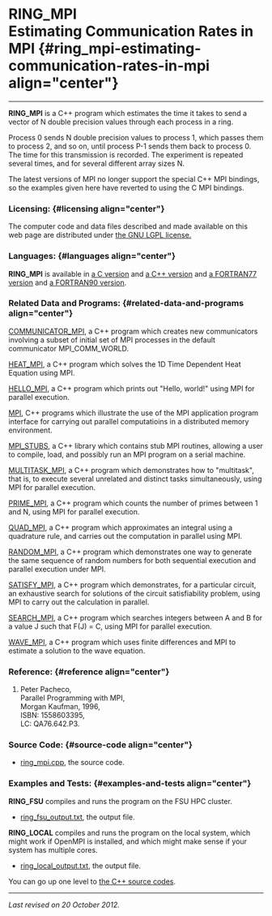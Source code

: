 RING\_MPI\
Estimating Communication Rates in MPI {#ring_mpi-estimating-communication-rates-in-mpi align="center"}
=====================================

------------------------------------------------------------------------

**RING\_MPI** is a C++ program which estimates the time it takes to send
a vector of N double precision values through each process in a ring.

Process 0 sends N double precision values to process 1, which passes
them to process 2, and so on, until process P-1 sends them back to
process 0. The time for this transmission is recorded. The experiment is
repeated several times, and for several different array sizes N.

The latest versions of MPI no longer support the special C++ MPI
bindings, so the examples given here have reverted to using the C MPI
bindings.

### Licensing: {#licensing align="center"}

The computer code and data files described and made available on this
web page are distributed under [the GNU LGPL
license.](../../txt/gnu_lgpl.txt)

### Languages: {#languages align="center"}

**RING\_MPI** is available in [a C
version](../../c_src/ring_mpi/ring_mpi.md) and [a C++
version](../../master/ring_mpi/ring_mpi.md) and [a FORTRAN77
version](../../f77_src/ring_mpi/ring_mpi.md) and [a FORTRAN90
version](../../f_src/ring_mpi/ring_mpi.md).

### Related Data and Programs: {#related-data-and-programs align="center"}

[COMMUNICATOR\_MPI](../../master/communicator_mpi/communicator_mpi.md),
a C++ program which creates new communicators involving a subset of
initial set of MPI processes in the default communicator
MPI\_COMM\_WORLD.

[HEAT\_MPI](../../master/heat_mpi/heat_mpi.md), a C++ program which
solves the 1D Time Dependent Heat Equation using MPI.

[HELLO\_MPI](../../master/hello_mpi/hello_mpi.md), a C++ program
which prints out "Hello, world!" using MPI for parallel execution.

[MPI](../../master/mpi/mpi.md), C++ programs which illustrate the use
of the MPI application program interface for carrying out parallel
computatioins in a distributed memory environment.

[MPI\_STUBS](../../master/mpi_stubs/mpi_stubs.md), a C++ library
which contains stub MPI routines, allowing a user to compile, load, and
possibly run an MPI program on a serial machine.

[MULTITASK\_MPI](../../master/multitask_mpi/multitask_mpi.md), a C++
program which demonstrates how to "multitask", that is, to execute
several unrelated and distinct tasks simultaneously, using MPI for
parallel execution.

[PRIME\_MPI](../../master/prime_mpi/prime_mpi.md), a C++ program
which counts the number of primes between 1 and N, using MPI for
parallel execution.

[QUAD\_MPI](../../master/quad_mpi/quad_mpi.md), a C++ program which
approximates an integral using a quadrature rule, and carries out the
computation in parallel using MPI.

[RANDOM\_MPI](../../master/random_mpi/random_mpi.md), a C++ program
which demonstrates one way to generate the same sequence of random
numbers for both sequential execution and parallel execution under MPI.

[SATISFY\_MPI](../../master/satisfy_mpi/satisfy_mpi.md), a C++
program which demonstrates, for a particular circuit, an exhaustive
search for solutions of the circuit satisfiability problem, using MPI to
carry out the calculation in parallel.

[SEARCH\_MPI](../../master/search_mpi/search_mpi.md), a C++ program
which searches integers between A and B for a value J such that F(J) =
C, using MPI for parallel execution.

[WAVE\_MPI](../../master/wave_mpi/wave_mpi.md), a C++ program which
uses finite differences and MPI to estimate a solution to the wave
equation.

### Reference: {#reference align="center"}

1.  Peter Pacheco,\
    Parallel Programming with MPI,\
    Morgan Kaufman, 1996,\
    ISBN: 1558603395,\
    LC: QA76.642.P3.

### Source Code: {#source-code align="center"}

-   [ring\_mpi.cpp](ring_mpi.cpp), the source code.

### Examples and Tests: {#examples-and-tests align="center"}

**RING\_FSU** compiles and runs the program on the FSU HPC cluster.

-   [ring\_fsu\_output.txt](ring_fsu_output.txt), the output file.

**RING\_LOCAL** compiles and runs the program on the local system, which
might work if OpenMPI is installed, and which might make sense if your
system has multiple cores.

-   [ring\_local\_output.txt](ring_local_output.txt), the output file.

You can go up one level to [the C++ source codes](../cpp_src.md).

------------------------------------------------------------------------

*Last revised on 20 October 2012.*
